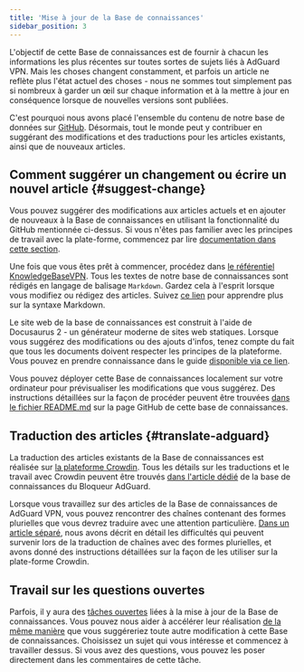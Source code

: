 ```yaml
---
title: 'Mise à jour de la Base de connaissances'
sidebar_position: 3
---
```


L'objectif de cette Base de connaissances est de fournir à chacun les informations les plus récentes sur toutes sortes de sujets liés à AdGuard VPN. Mais les choses changent constamment, et parfois un article ne reflète plus l'état actuel des choses - nous ne sommes tout simplement pas si nombreux à garder un œil sur chaque information et à la mettre à jour en conséquence lorsque de nouvelles versions sont publiées.

C'est pourquoi nous avons placé l'ensemble du contenu de notre base de données sur [GitHub](https://github.com/AdguardTeam/KnowledgeBaseVPN). Désormais, tout le monde peut y contribuer en suggérant des modifications et des traductions pour les articles existants, ainsi que de nouveaux articles.

## Comment suggérer un changement ou écrire un nouvel article {#suggest-change}

Vous pouvez suggérer des modifications aux articles actuels et en ajouter de nouveaux à la Base de connaissances en utilisant la fonctionnalité du GitHub mentionnée ci-dessus. Si vous n'êtes pas familier avec les principes de travail avec la plate-forme, commencez par lire [documentation dans cette section](https://docs.github.com/en).

Une fois que vous êtes prêt à commencer, procédez dans [le référentiel KnowledgeBaseVPN](https://github.com/AdguardTeam/KnowledgeBaseVPN). Tous les textes de notre base de connaissances sont rédigés en langage de balisage `Markdown`. Gardez cela à l'esprit lorsque vous modifiez ou rédigez des articles. Suivez [ce lien](https://docs.github.com/en/get-started/writing-on-github/getting-started-with-writing-and-formatting-on-github/basic-writing-and-formatting-syntax) pour apprendre plus sur la syntaxe Markdown.

Le site web de la base de connaissances est construit à l'aide de Docusaurus 2 - un générateur moderne de sites web statiques. Lorsque vous suggérez des modifications ou des ajouts d'infos, tenez compte du fait que tous les documents doivent respecter les principes de la plateforme. Vous pouvez en prendre connaissance dans le guide [disponible via ce lien](https://docusaurus.io/docs/category/guides).

Vous pouvez déployer cette Base de connaissances localement sur votre ordinateur pour prévisualiser les modifications que vous suggérez. Des instructions détaillées sur la façon de procéder peuvent être trouvées [dans le fichier README.md](https://github.com/AdguardTeam/KnowledgeBaseVPN/blob/main/README.md) sur la page GitHub de cette base de connaissances.

## Traduction des articles {#translate-adguard}

La traduction des articles existants de la Base de connaissances est réalisée sur [la plateforme Crowdin](https://crowdin.com/project/adguard-vpn-knowledge-base). Tous les détails sur les traductions et le travail avec Crowdin peuvent être trouvés [dans l'article dédié](https://kb.adguard.com/en/general/adguard-translations) de la base de connaissances du Bloqueur AdGuard.

Lorsque vous travaillez sur des articles de la Base de connaissances de AdGuard VPN, vous pouvez rencontrer des chaînes contenant des formes plurielles que vous devrez traduire avec une attention particulière. [Dans un article séparé](https://kb.adguard.com/en/miscellaneous/plurals), nous avons décrit en détail les difficultés qui peuvent survenir lors de la traduction de chaînes avec des formes plurielles, et avons donné des instructions détaillées sur la façon de les utiliser sur la plate-forme Crowdin.

## Travail sur les questions ouvertes

Parfois, il y aura des [tâches ouvertes](https://github.com/AdguardTeam/KnowledgeBaseVPN/issues/) liées à la mise à jour de la Base de connaissances. Vous pouvez nous aider à accélérer leur réalisation [de la même manière](#suggest-change) que vous suggéreriez toute autre modification à cette Base de connaissances. Choisissez un sujet qui vous intéresse et commencez à travailler dessus. Si vous avez des questions, vous pouvez les poser directement dans les commentaires de cette tâche.